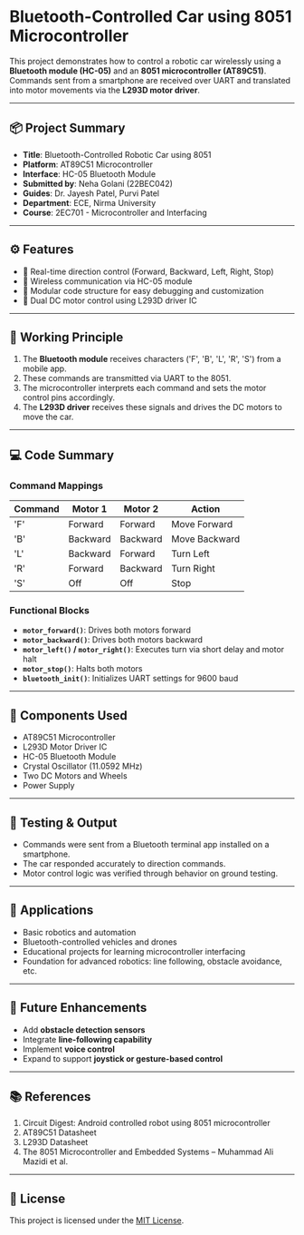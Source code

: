 # Bluetooth-Controlled Car using 8051 Microcontroller

This project demonstrates how to control a robotic car wirelessly using a **Bluetooth module (HC-05)** and an **8051 microcontroller (AT89C51)**. Commands sent from a smartphone are received over UART and translated into motor movements via the **L293D motor driver**.

---

## 📦 Project Summary

- **Title**: Bluetooth-Controlled Robotic Car using 8051
- **Platform**: AT89C51 Microcontroller
- **Interface**: HC-05 Bluetooth Module
- **Submitted by**: Neha Golani (22BEC042)
- **Guides**: Dr. Jayesh Patel, Purvi Patel
- **Department**: ECE, Nirma University
- **Course**: 2EC701 - Microcontroller and Interfacing

---

## ⚙️ Features

- 🔄 Real-time direction control (Forward, Backward, Left, Right, Stop)
- 📶 Wireless communication via HC-05 module
- 🔧 Modular code structure for easy debugging and customization
- 🚗 Dual DC motor control using L293D driver IC

---

## 🧠 Working Principle

1. The **Bluetooth module** receives characters ('F', 'B', 'L', 'R', 'S') from a mobile app.
2. These commands are transmitted via UART to the 8051.
3. The microcontroller interprets each command and sets the motor control pins accordingly.
4. The **L293D driver** receives these signals and drives the DC motors to move the car.

---

## 💻 Code Summary

### Command Mappings

| Command | Motor 1  | Motor 2  | Action         |
|---------|----------|----------|----------------|
| 'F'     | Forward  | Forward  | Move Forward   |
| 'B'     | Backward | Backward | Move Backward  |
| 'L'     | Backward | Forward  | Turn Left      |
| 'R'     | Forward  | Backward | Turn Right     |
| 'S'     | Off      | Off      | Stop           |

### Functional Blocks

- **`motor_forward()`**: Drives both motors forward
- **`motor_backward()`**: Drives both motors backward
- **`motor_left()` / `motor_right()`**: Executes turn via short delay and motor halt
- **`motor_stop()`**: Halts both motors
- **`bluetooth_init()`**: Initializes UART settings for 9600 baud

---

## 🔩 Components Used

- AT89C51 Microcontroller
- L293D Motor Driver IC
- HC-05 Bluetooth Module
- Crystal Oscillator (11.0592 MHz)
- Two DC Motors and Wheels
- Power Supply

---

## 🧪 Testing & Output

- Commands were sent from a Bluetooth terminal app installed on a smartphone.
- The car responded accurately to direction commands.
- Motor control logic was verified through behavior on ground testing.

---

## 🧾 Applications

- Basic robotics and automation
- Bluetooth-controlled vehicles and drones
- Educational projects for learning microcontroller interfacing
- Foundation for advanced robotics: line following, obstacle avoidance, etc.

---

## 🔮 Future Enhancements

- Add **obstacle detection sensors**
- Integrate **line-following capability**
- Implement **voice control**
- Expand to support **joystick or gesture-based control**

---

## 📚 References

1. Circuit Digest: Android controlled robot using 8051 microcontroller  
2. AT89C51 Datasheet  
3. L293D Datasheet  
4. The 8051 Microcontroller and Embedded Systems – Muhammad Ali Mazidi et al.

---

## 📄 License

This project is licensed under the [MIT License](LICENSE).

